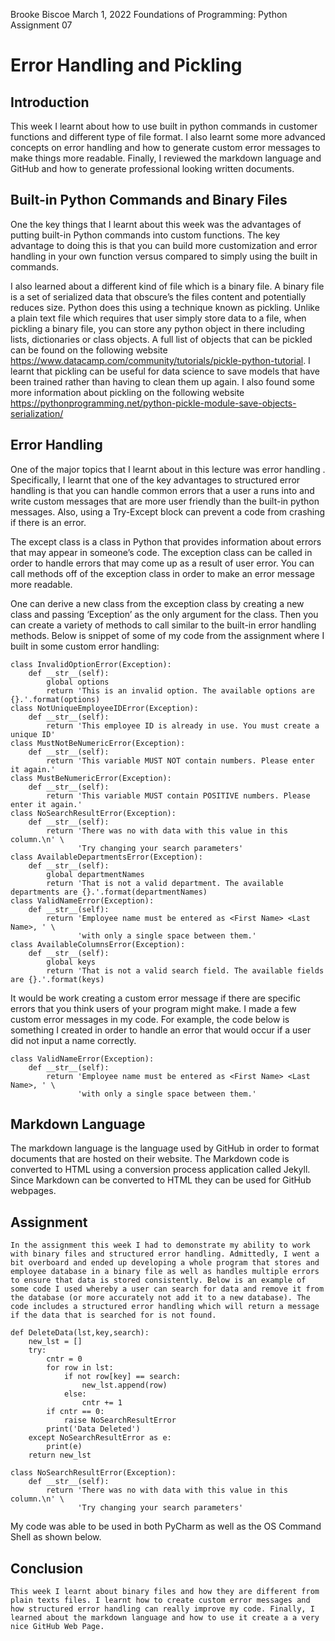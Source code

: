 Brooke Biscoe
March 1, 2022
Foundations of Programming: Python
Assignment 07

# Error Handling and Pickling

## Introduction

This week I learnt about how to use built in python commands in customer functions and different type of file format. I also learnt some more advanced concepts on error handling and how to generate custom error messages to make things more readable. Finally, I reviewed the markdown language and GitHub and how to generate professional looking written documents.

## Built-in Python Commands and Binary Files

One the key things that I learnt about this week was the advantages of putting built-in Python commands into custom functions. The key advantage to doing this is that you can build more customization and error handling in your own function versus compared to simply using the built in commands. 

I also learned about a different kind of file which is a binary file. A binary file is a set of serialized data that obscure’s the files content and potentially reduces size. Python does this using a technique known as pickling. Unlike a plain text file which requires that user simply store data to a file, when pickling a binary file, you can store any python object in there including lists, dictionaries or class objects. A full list of objects that can be pickled can be found on the following website https://www.datacamp.com/community/tutorials/pickle-python-tutorial. I learnt that pickling can be useful for data science to save models that have been trained rather than having to clean them up again. I also found some more information about pickling on the following website https://pythonprogramming.net/python-pickle-module-save-objects-serialization/


## Error Handling

One of the major topics that I learnt about in this lecture was error handling . Specifically, I learnt that one of the key advantages to structured error handling is that you can handle common errors that a user a runs into and write custom messages that are more user friendly than the built-in python messages. Also, using a Try-Except block can prevent a code from crashing if there is an error. 

The except class is a class in Python that provides information about errors that may appear in someone’s code. The exception class can be called in order to handle errors that may come up as a result of user error.  You can call methods off of the exception class in order to make an error message more readable.

One can derive a new class from the exception class by creating a new class and passing ‘Exception’ as the only argument for the class. Then you can create a variety of methods to call similar to the built-in error handling methods. Below is snippet of some of my code from the assignment where I built in some custom error handling:
```
class InvalidOptionError(Exception):
    def __str__(self):
        global options
        return 'This is an invalid option. The available options are {}.'.format(options)
class NotUniqueEmployeeIDError(Exception):
    def __str__(self):
        return 'This employee ID is already in use. You must create a unique ID'
class MustNotBeNumericError(Exception):
    def __str__(self):
        return 'This variable MUST NOT contain numbers. Please enter it again.'
class MustBeNumericError(Exception):
    def __str__(self):
        return 'This variable MUST contain POSITIVE numbers. Please enter it again.'
class NoSearchResultError(Exception):
    def __str__(self):
        return 'There was no with data with this value in this column.\n' \
               'Try changing your search parameters'
class AvailableDepartmentsError(Exception):
    def __str__(self):
        global departmentNames
        return 'That is not a valid department. The available departments are {}.'.format(departmentNames)
class ValidNameError(Exception):
    def __str__(self):
        return 'Employee name must be entered as <First Name> <Last Name>, ' \
               'with only a single space between them.'
class AvailableColumnsError(Exception):
    def __str__(self):
        global keys
        return 'That is not a valid search field. The available fields are {}.'.format(keys)
```


It would be work creating a custom error message if there are specific errors that you think users of your program might make. I made a few custom error messages in my code. For example, the code below is something I created in order to handle an error that would occur if a user did not input a name correctly.

```
class ValidNameError(Exception):
    def __str__(self):
        return 'Employee name must be entered as <First Name> <Last Name>, ' \
               'with only a single space between them.'
```
 
## Markdown Language

The markdown language is the language used by GitHub in order to format documents that are hosted on their website. The Markdown code is converted to HTML using a conversion process application called Jekyll. Since Markdown can be converted to HTML they can be used for GitHub webpages.

## Assignment
	In the assignment this week I had to demonstrate my ability to work with binary files and structured error handling. Admittedly, I went a bit overboard and ended up developing a whole program that stores and employee database in a binary file as well as handles multiple errors to ensure that data is stored consistently. Below is an example of some code I used whereby a user can search for data and remove it from the database (or more accurately not add it to a new database). The code includes a structured error handling which will return a message if the data that is searched for is not found.

```
def DeleteData(lst,key,search):
    new_lst = []
    try:
        cntr = 0
        for row in lst:
            if not row[key] == search:
                new_lst.append(row)
            else:
                cntr += 1
        if cntr == 0:
            raise NoSearchResultError
        print('Data Deleted')
    except NoSearchResultError as e:
        print(e)
    return new_lst

class NoSearchResultError(Exception):
    def __str__(self):
        return 'There was no with data with this value in this column.\n' \
               'Try changing your search parameters'
```

My code was able to be used in both PyCharm as well as the OS Command Shell as shown below.

 
 
 

## Conclusion

	This week I learnt about binary files and how they are different from plain texts files. I learnt how to create custom error messages and how structured error handling can really improve my code. Finally, I learned about the markdown language and how to use it create a a very nice GitHub Web Page.

